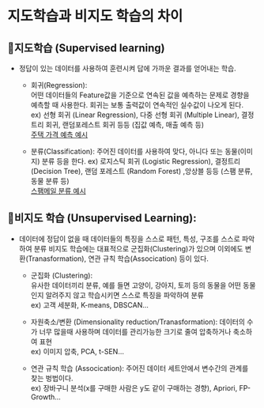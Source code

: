 # 지도학습과 비지도 학습의 차이

## :file_folder:지도학습 (Supervised learning)
- 정답이 있는 데이터를 사용하여 훈련시켜 답에 가까운 결과를 얻어내는 학습.  

  - 회귀(Regression):  
  어떤 데이터들의 Feature값을 기준으로 연속된 값을 예측하는 문제로 경향을 예측할 때 사용한다. 회귀는 보통 출력값이 연속적인 실수값이 나오게 된다.   
  ex) 선형 회귀 (Linear Regression), 다중 선형 회귀 (Multiple Linear), 결정트리 회귀, 랜덤포레스트 회귀 등등 (집값 예측, 매출 예측 등)  
[주택 가격 예측 예시](https://tensorflow.blog/%EC%BC%80%EB%9D%BC%EC%8A%A4-%EB%94%A5%EB%9F%AC%EB%8B%9D/3-6-%EC%A3%BC%ED%83%9D-%EA%B0%80%EA%B2%A9-%EC%98%88%EC%B8%A1-%ED%9A%8C%EA%B7%80-%EB%AC%B8%EC%A0%9C/)

  - 분류(Classification):
    주어진 데이터를 사용하여 맞다, 아니다 또는 동물(이미지) 분류 등을 한다.
    ex) 로지스틱 회귀 (Logistic Regression), 결정트리 (Decision Tree), 랜덤 포레스트 (Random Forest)
,앙상블 등등 (스팸 분류, 동물 분류 등)  
    [스팸메일 분류 예시](https://wikidocs.net/22894)


## :file_folder:비지도 학습 (Unsupervised Learning):
- 데이터에 정답이 없을 때 데이터들의 특징을 스스로 패턴, 특성, 구조를 스스로 파악하여 분류
  비지도 학습에는 대표적으로 군집화(Clustering)가 있으며 이외에도 변환(Tranasformation), 연관 규칙 학습(Assocication) 등이 있다.

  - 군집화 (Clustering):  
    유사한 데이터끼리 분류, 예를 들면 고양이, 강아지, 토끼 등의 동물을 어떤 동물인지 알려주지 않고 학습시키면 스스로 특징을 파악하여 분류  
    ex) 고객 세분화, K-means, DBSCAN...
    
  - 자원축소/변환 (Dimensionality reduction/Tranasformation):
    데이터의 수가 너무 많을때 사용하며 데이터를 관리가능한 크기로 줄여 압축하거나 축소하여 표현  
    ex) 이미지 압축, PCA, t-SEN...

  - 연관 규칙 학습 (Assocication):
    주어진 데이터 세트안에서 변수간의 관계를 찾는 벙법이다.  
    ex) 장바구니 분석(x를 구매한 사람은 y도 같이 구매하는 경향), Apriori, FP-Growth...
